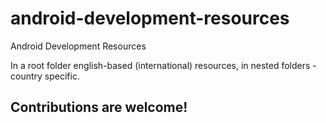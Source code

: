 # android-development-resources
Android Development Resources

In a root folder english-based (international) resources, in nested folders - country specific.


## Contributions are welcome!